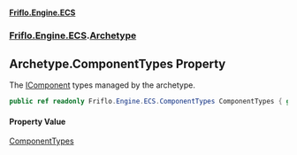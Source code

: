 #### [Friflo.Engine.ECS](index.md 'index')
### [Friflo.Engine.ECS](Friflo.Engine.ECS.md 'Friflo.Engine.ECS').[Archetype](Archetype.md 'Friflo.Engine.ECS.Archetype')

## Archetype.ComponentTypes Property

The [IComponent](IComponent.md 'Friflo.Engine.ECS.IComponent') types managed by the archetype.

```csharp
public ref readonly Friflo.Engine.ECS.ComponentTypes ComponentTypes { get; }
```

#### Property Value
[ComponentTypes](ComponentTypes.md 'Friflo.Engine.ECS.ComponentTypes')